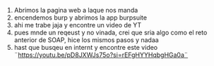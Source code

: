 
1. Abrimos la pagina web a laque nos manda
2. encendemos burp y abrimos la app burpsuite
3. ahi me trabe jaja y encontre un video de YT
4. pues mnde un reqeust y no vinada, crei que sria algo como el reto anterior de SOAP, hice los mismos pasos y nadaa 
5. hast que busqeu en internt y encontre este video ¨https://youtu.be/pD8JXWJs75o?si=rEFgHYYHqbgHGa0a¨
